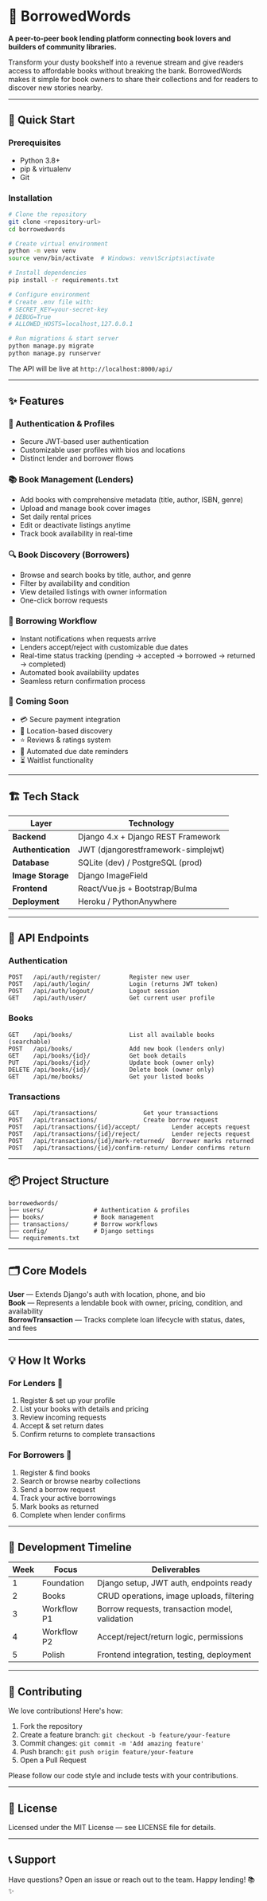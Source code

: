 # 📖 BorrowedWords

**A peer-to-peer book lending platform connecting book lovers and builders of community libraries.**

Transform your dusty bookshelf into a revenue stream and give readers access to affordable books without breaking the bank. BorrowedWords makes it simple for book owners to share their collections and for readers to discover new stories nearby.

---

## 🎯 Quick Start

### Prerequisites

- Python 3.8+
- pip & virtualenv
- Git

### Installation

```bash
# Clone the repository
git clone <repository-url>
cd borrowedwords

# Create virtual environment
python -m venv venv
source venv/bin/activate  # Windows: venv\Scripts\activate

# Install dependencies
pip install -r requirements.txt

# Configure environment
# Create .env file with:
# SECRET_KEY=your-secret-key
# DEBUG=True
# ALLOWED_HOSTS=localhost,127.0.0.1

# Run migrations & start server
python manage.py migrate
python manage.py runserver
```

The API will be live at `http://localhost:8000/api/`

---

## ✨ Features

### 🔐 Authentication & Profiles

- Secure JWT-based user authentication
- Customizable user profiles with bios and locations
- Distinct lender and borrower flows

### 📚 Book Management (Lenders)

- Add books with comprehensive metadata (title, author, ISBN, genre)
- Upload and manage book cover images
- Set daily rental prices
- Edit or deactivate listings anytime
- Track book availability in real-time

### 🔍 Book Discovery (Borrowers)

- Browse and search books by title, author, and genre
- Filter by availability and condition
- View detailed listings with owner information
- One-click borrow requests

### 🤝 Borrowing Workflow

- Instant notifications when requests arrive
- Lenders accept/reject with customizable due dates
- Real-time status tracking (pending → accepted → borrowed → returned → completed)
- Automated book availability updates
- Seamless return confirmation process

### 🚀 Coming Soon

- 💳 Secure payment integration
- 📍 Location-based discovery
- ⭐ Reviews & ratings system
- 📧 Automated due date reminders
- ⏳ Waitlist functionality

---

## 🏗️ Tech Stack

| Layer              | Technology                          |
| ------------------ | ----------------------------------- |
| **Backend**        | Django 4.x + Django REST Framework  |
| **Authentication** | JWT (djangorestframework-simplejwt) |
| **Database**       | SQLite (dev) / PostgreSQL (prod)    |
| **Image Storage**  | Django ImageField                   |
| **Frontend**       | React/Vue.js + Bootstrap/Bulma      |
| **Deployment**     | Heroku / PythonAnywhere             |

---

## 📡 API Endpoints

### Authentication

```
POST   /api/auth/register/        Register new user
POST   /api/auth/login/           Login (returns JWT token)
POST   /api/auth/logout/          Logout session
GET    /api/auth/user/            Get current user profile
```

### Books

```
GET    /api/books/                List all available books (searchable)
POST   /api/books/                Add new book (lenders only)
GET    /api/books/{id}/           Get book details
PUT    /api/books/{id}/           Update book (owner only)
DELETE /api/books/{id}/           Delete book (owner only)
GET    /api/me/books/             Get your listed books
```

### Transactions

```
GET    /api/transactions/             Get your transactions
POST   /api/transactions/             Create borrow request
POST   /api/transactions/{id}/accept/         Lender accepts request
POST   /api/transactions/{id}/reject/         Lender rejects request
POST   /api/transactions/{id}/mark-returned/  Borrower marks returned
POST   /api/transactions/{id}/confirm-return/ Lender confirms return
```

---

## 📦 Project Structure

```
borrowedwords/
├── users/              # Authentication & profiles
├── books/              # Book management
├── transactions/       # Borrow workflows
├── config/             # Django settings
└── requirements.txt
```

---

## 🗂️ Core Models

**User** — Extends Django's auth with location, phone, and bio  
**Book** — Represents a lendable book with owner, pricing, condition, and availability  
**BorrowTransaction** — Tracks complete loan lifecycle with status, dates, and fees

---

## 💡 How It Works

### For Lenders 🎁

1. Register & set up your profile
2. List your books with details and pricing
3. Review incoming requests
4. Accept & set return dates
5. Confirm returns to complete transactions

### For Borrowers 📖

1. Register & find books
2. Search or browse nearby collections
3. Send a borrow request
4. Track your active borrowings
5. Mark books as returned
6. Complete when lender confirms

---

## 🚀 Development Timeline

| Week | Focus       | Deliverables                                   |
| ---- | ----------- | ---------------------------------------------- |
| 1    | Foundation  | Django setup, JWT auth, endpoints ready        |
| 2    | Books       | CRUD operations, image uploads, filtering      |
| 3    | Workflow P1 | Borrow requests, transaction model, validation |
| 4    | Workflow P2 | Accept/reject/return logic, permissions        |
| 5    | Polish      | Frontend integration, testing, deployment      |

---

## 🤝 Contributing

We love contributions! Here's how:

1. Fork the repository
2. Create a feature branch: `git checkout -b feature/your-feature`
3. Commit changes: `git commit -m 'Add amazing feature'`
4. Push branch: `git push origin feature/your-feature`
5. Open a Pull Request

Please follow our code style and include tests with your contributions.

---

## 📄 License

Licensed under the MIT License — see LICENSE file for details.

---

## 📞 Support

Have questions? Open an issue or reach out to the team. Happy lending! 📚✨
